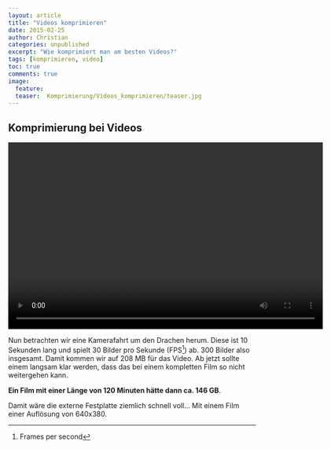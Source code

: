 ```yaml
---
layout: article
title: "Videos komprimieren"
date: 2015-02-25
author: Christian
categories: unpublished
excerpt: "Wie komprimiert man am besten Videos?"
tags: [komprimieren, video]
toc: true
comments: true
image:
  feature: 
  teaser:  Komprimierung/Videos_komprimieren/teaser.jpg
---
```



## Komprimierung bei Videos

<video width="640" height="380" controls style="text-align: center">
	<source src="{{ site.url }}/videos/Komprimierung/Videos_komprimieren/dragon_640x480_compressed_RF18.mp4" type="video/mp4">
	Your browser does not support the video tag or mp4 files.
</video>

Nun betrachten wir eine Kamerafahrt um den Drachen herum. Diese ist 10 Sekunden lang und spielt 30 Bilder pro Sekunde (FPS[^fps]) ab. 300 Bilder also insgesamt. Damit kommen wir auf 208 MB für das Video. Ab jetzt sollte einem langsam klar werden, dass das bei einem kompletten Film so nicht weitergehen kann. 

**Ein Film mit einer Länge von 120 Minuten hätte dann ca. 146 GB**. 

Damit wäre die externe Festplatte ziemlich schnell voll... Mit einem Film einer Auflösung von 640x380.

[^fps]:Frames per second
